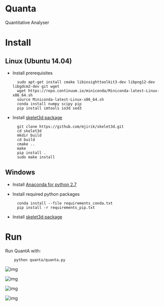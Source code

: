 # Quanta 
Quantitative Analyser

# Install

## Linux (Ubuntu 14.04)

* Install prerequisites

        sudo apt-get install cmake libinsighttoolkit3-dev libpng12-dev libgdcm2-dev git wget
        wget https://repo.continuum.io/miniconda/Miniconda-latest-Linux-x86_64.sh
        source Miniconda-latest-Linux-x86_64.sh
        conda install numpy scipy pip 
        pip install imtools io3d sed3
        

* Install [skelet3d package](https://github.com/mjirik/skelet3d)

        git clone https://github.com/mjirik/skelet3d.git
        cd skelet3d
        mkdir build
        cd build 
        cmake ..
        make 
        pip install .
        sudo make install

    
## Windows 
 
* Install [Anaconda for python 2.7](https://www.continuum.io/downloads) 
* Install required python packages

        conda install --file requirements_conda.txt 
        pip install -r requirements_pip.txt

* Install [skelet3d package](https://github.com/mjirik/skelet3d)
        

        

# Run 

Run QuantA with:

        python quanta/quanta.py

![img](http://147.228.240.61/queetech/www/quanta01.png)

![img](http://147.228.240.61/queetech/www/quanta03.png)

![img](http://147.228.240.61/queetech/www/quanta07.png)

![img](http://147.228.240.61/queetech/www/quanta08.png)
